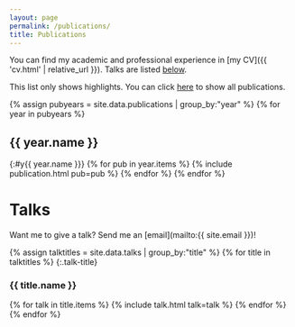 ```yaml
---
layout: page
permalink: /publications/
title: Publications
---
```


You can find my academic and professional experience in [my CV]({{ 'cv.html' | relative_url  }}). Talks are listed [below](#talks).

This list only shows highlights. You can click <a href="#all" class="show-all">here</a> to show all publications.

{% assign pubyears = site.data.publications | group_by:"year" %}
{% for year in pubyears %}
## {{ year.name }}
{:#y{{ year.name }}}
{% for pub in year.items %}
  {% include publication.html pub=pub %}
{% endfor %}
{% endfor %}

<span class="stop-marker"></span>


# Talks

Want me to give a talk? Send me an [email](mailto:{{ site.email }})!

{% assign talktitles = site.data.talks | group_by:"title" %}
{% for title in talktitles %}
{:.talk-title}
### {{ title.name }}
{% for talk in title.items %}
  {% include talk.html talk=talk %}
{% endfor %}
{% endfor %}

<script>
  {% include pubfilter.js %}
</script>
